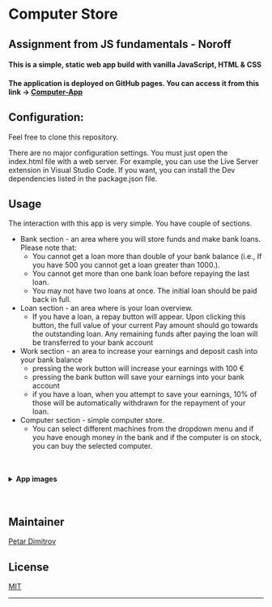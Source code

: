 # Computer Store

## Assignment from JS fundamentals - Noroff
#### This is a simple, static web app build with vanilla JavaScript, HTML & CSS
#### The application is deployed on GitHub pages. You can access it from this link -> [Computer-App](https://petardimitrov91.github.io/computer/)

## Configuration:
Feel free to clone this repository. 

There are no major configuration settings. You must just open the index.html file with a web server. For example, you can use the Live Server extension in Visual Studio Code.
If you want, you can install the Dev dependencies listed in the package.json file.


## Usage
The interaction with this app is very simple. You have couple of sections.

- Bank section - an area where you will store funds and make bank loans. Please note that:
  - You cannot get a loan more than double of your bank balance (i.e., If you have 500 you cannot get a loan greater
     than 1000.).
  - You cannot get more than one bank loan before repaying the last loan.
  - You may not have two loans at once. The initial loan should be paid back in full.
- Loan section - an area where is your loan overview.
  - If you have a loan, a repay button will appear. Upon clicking this button, the full value of
    your current Pay amount should go towards the outstanding loan. Any remaining funds after paying the loan will be transferred to your bank account
- Work section - an area to increase your earnings and deposit cash into your bank balance
  - pressing the work button will increase your earnings with 100 €
  - pressing the bank button will save your earnings into your bank account
  - if you have a loan, when you attempt to save your earnings, 10% of those will be automatically withdrawn for the repayment of your loan.
- Computer section - simple computer store.
  - You can select different machines from the dropdown menu and if you have enough money in the bank and if the computer is on stock, you can buy the selected computer. 
  
<br>
<br>

<details>
<summary><b>App images</b></summary>

![Screenshot 2022-03-11 112828](https://user-images.githubusercontent.com/79804094/157850494-5eac1535-0498-49a7-bc3b-18652c50565a.png)


![Screenshot 2022-03-11 112847](https://user-images.githubusercontent.com/79804094/157850551-01369b79-9aed-4d92-b73e-549f207266f3.png)


![Screenshot 2022-03-11 112915](https://user-images.githubusercontent.com/79804094/157850599-dd364cc0-01c0-4b70-b679-555e5d391edf.png)


![Screenshot 2022-03-11 112944](https://user-images.githubusercontent.com/79804094/157850652-a3493c92-5112-4102-b568-5420515044f9.png)


![Screenshot 2022-03-11 113015](https://user-images.githubusercontent.com/79804094/157850797-140dacb0-88e3-445a-a637-09faa5435df4.png)


![Screenshot 2022-03-11 113037](https://user-images.githubusercontent.com/79804094/157850854-ba22c407-1dd0-4790-8075-4ebc6a1bfaa5.png)


</details>

<br>
<br>

## Maintainer
[Petar Dimitrov]

## License
[MIT]

---
[Petar Dimitrov]: https://github.com/PetarDimitrov91
[MIT]: https://choosealicense.com/licenses/mit/


